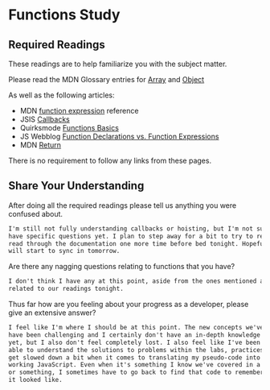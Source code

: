 # Functions Study

## Required Readings

These readings are to help familiarize you with the subject matter.

Please read the MDN Glossary entries for [Array](https://developer.mozilla.org/en-US/docs/Glossary/array) and [Object](https://developer.mozilla.org/en-US/docs/Glossary/Object)

As well as the following articles:

-   MDN [function expression](https://developer.mozilla.org/en-US/docs/Web/JavaScript/Reference/Operators/function) reference
-   JSIS [Callbacks](http://javascriptissexy.com/understand-javascript-callback-functions-and-use-them/)
-   Quirksmode [Functions Basics](http://www.quirksmode.org/js/function.html)
-   JS Webblog [Function Declarations vs. Function Expressions](https://javascriptweblog.wordpress.com/2010/07/06/function-declarations-vs-function-expressions/)
-   MDN [Return](https://developer.mozilla.org/en-US/docs/Web/JavaScript/Reference/Statements/return)

There is no requirement to follow any links from these pages.

## Share Your Understanding

After doing all the required readings please tell us anything you were confused about.

```md
I'm still not fully understanding callbacks or hoisting, but I'm not sure I
have specific questions yet. I plan to step away for a bit to try to reset and
read through the documentation one more time before bed tonight. Hopefully things
will start to sync in tomorrow.
```

Are there any nagging questions relating to functions that you have?

```md
I don't think I have any at this point, aside from the ones mentioned above
related to our readings tonight.
```

Thus far how are you feeling about your progress as a developer, please give
an extensive answer?

```md
I feel like I'm where I should be at this point. The new concepts we've learned
have been challenging and I certainly don't have an in-depth knowledge of anything
yet, but I also don't feel completely lost. I also feel like I've been conceptually
able to understand the solutions to problems within the labs, practices, etc., but
get slowed down a bit when it comes to translating my pseudo-code into actual
working JavaScript. Even when it's something I know we've covered in a code-along
or something, I sometimes have to go back to find that code to remember what
it looked like.
```

